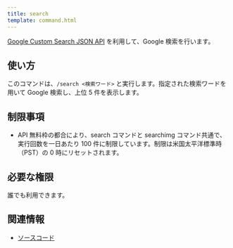 ```yaml
---
title: search
template: command.html
---
```


[Google Custom Search JSON API](https://developers.google.com/custom-search/v1/overview) を利用して、Google 検索を行います。

## 使い方

このコマンドは、`/search <検索ワード>` と実行します。指定された検索ワードを用いて Google 検索し、上位 5 件を表示します。

## 制限事項

- API 無料枠の都合により、search コマンドと searchimg コマンド共通で、実行回数を一日あたり 100 件に制限しています。制限は米国太平洋標準時（PST）の 0 時にリセットされます。

## 必要な権限

誰でも利用できます。

## 関連情報

- [ソースコード](https://github.com/jaoafa/jaotan.ts/blob/master/src/commands/search.ts)
